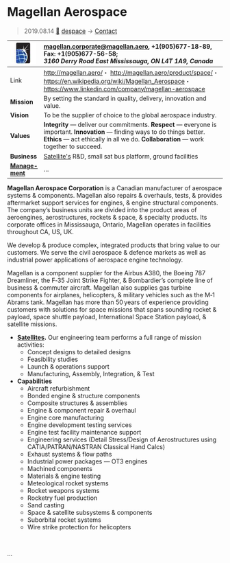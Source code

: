# Magellan Aerospace
> 2019.08.14 [🚀](../index/index.md) [despace](index.md) → [Contact](contact.md)

|[![](f/con/m/magellan_as_logo1_thumb.jpg)](f/con/m/magellan_as_logo1.png)|<magellan.corporate@magellan.aero>, +1(905)677-18-89, Fax: +1(905)677-56-58;<br> *3160 Derry Road East Mississauga, ON L4T 1A9, Canada*|
|:--|:--|
|Link|<http://magellan.aero/>・ <http://magellan.aero/product/space/>・ <https://en.wikipedia.org/wiki/Magellan_Aerospace>・ <https://www.linkedin.com/company/magellan-aerospace>|
|**Mission**|By setting the standard in quality, delivery, innovation and value.|
|**Vision**|To be the supplier of choice to the global aerospace industry.|
|**Values**|**Integrity** — deliver our commitments. **Respect** — everyone is important. **Innovation** — finding ways to do things better. **Ethics** — act ethically in all we do. **Collaboration** — work together to succeed.|
|**Business**|[Satellite's](sc.md) R&D, small sat bus platform, ground facilities|
|**[Manage-<br>ment](mgmt.md)**|…|

**Magellan Aerospace Corporation** is a Canadian manufacturer of aerospace systems & components. Magellan also repairs & overhauls, tests, & provides aftermarket support services for engines, & engine structural components. The company’s business units are divided into the product areas of aeroengines, aerostructures, rockets & space, & specialty products. Its corporate offices in Mississauga, Ontario, Magellan operates in facilities throughout CA, US, UK.

We develop & produce complex, integrated products that bring value to our customers. We serve the civil aerospace & defence markets as well as industrial power applications of aerospace engine technology.

Magellan is a component supplier for the Airbus A380, the Boeing 787 Dreamliner, the F‑35 Joint Strike Fighter, & Bombardier’s complete line of business & commuter aircraft. Magellan also supplies gas turbine components for airplanes, helicopters, & military vehicles such as the M‑1 Abrams tank. Magellan has more than 50 years of experience providing customers with solutions for space missions that spans sounding rocket & payload, space shuttle payload, International Space Station payload, & satellite missions.

   - **[Satellites](sc.md).** Our engineering team performs a full range of mission activities:
      - Concept designs to detailed designs
      - Feasibility studies
      - Launch & operations support
      - Manufacturing, Assembly, Integration, & Test
   - **Capabilities**
      - Aircraft refurbishment
      - Bonded engine & structure components
      - Composite structures & assemblies
      - Engine & component repair & overhaul
      - Engine core manufacturing
      - Engine development testing services
      - Engine test facility maintenance support
      - Engineering services (Detail Stress/Design of Aerostructures using CATIA/PATRAN/NASTRAN Classical Hand Calcs)
      - Exhaust systems & flow paths
      - Industrial power packages — OT3 engines
      - Machined components
      - Materials & engine testing
      - Meteological rocket systems
      - Rocket weapons systems
      - Rocketry fuel production
      - Sand casting
      - Space & satellite subsystems & components
      - Suborbital rocket systems
      - Wire strike protection for helicopters

<p style="page-break-after:always"> </p>

…
